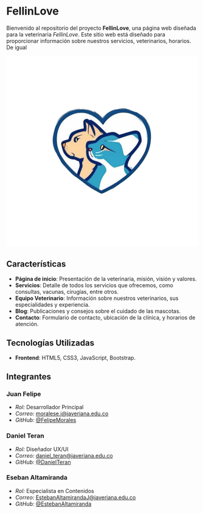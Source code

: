 # FellinLove

Bienvenido al repositorio del proyecto **FellinLove**, una página web diseñada para la veterinaria *FellinLove*. Este sitio web está diseñado para proporcionar información sobre nuestros servicios, veterinarios, horarios. De igual

![Gatito Adorable](/images/logo_definitivo_1.png)

## Características

- **Página de inicio**: Presentación de la veterinaria, misión, visión y valores.
- **Servicios**: Detalle de todos los servicios que ofrecemos, como consultas, vacunas, cirugías, entre otros.
- **Equipo Veterinario**: Información sobre nuestros veterinarios, sus especialidades y experiencia.
- **Blog**: Publicaciones y consejos sobre el cuidado de las mascotas.
- **Contacto**: Formulario de contacto, ubicación de la clínica, y horarios de atención.

## Tecnologías Utilizadas

- **Frontend**: HTML5, CSS3, JavaScript, Bootstrap.


## Integrantes

### Juan Felipe

- *Rol:* Desarrollador Principal
- *Correo:* moralese.j@javeriana.edu.co
- *GitHub:* [@FelipeMorales](https://github.com/FelipeMoralesE)

### Daniel Teran

- *Rol:* Diseñador UX/UI
- *Correo:* daniel_teran@javeriana.edu.co
- *GitHub:* [@DanielTeran](https://github.com/alejoteran)

### Eseban Altamiranda

- *Rol:* Especialista en Contenidos
- *Correo:* EstebanAltamirandaJ@javeriana.edu.co
- *GitHub:* [@EstebanAltamiranda](https://github.com/Estebanaj)